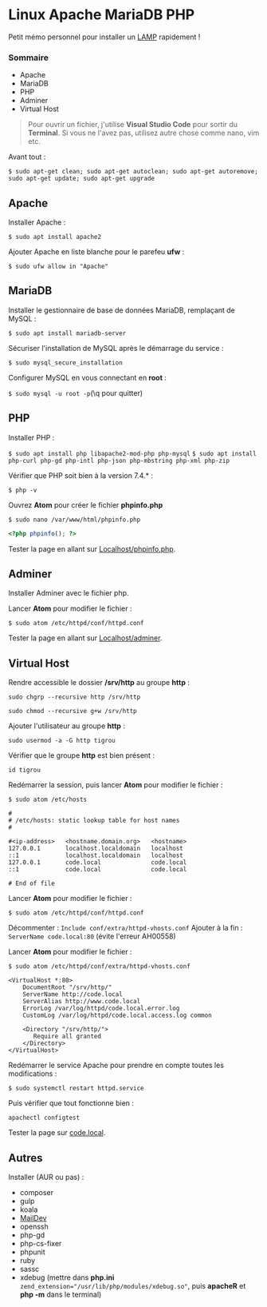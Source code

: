 # Linux Apache MariaDB PHP

Petit mémo personnel pour installer un [LAMP](https://doc.ubuntu-fr.org/lamp) rapidement !

### Sommaire

- Apache
- MariaDB
- PHP
- Adminer
- Virtual Host

> Pour ouvrir un fichier, j'utilise **Visual Studio Code** pour sortir du **Terminal**. Si vous ne l'avez pas, utilisez autre chose comme nano, vim etc.

Avant tout :

`$ sudo apt-get clean; sudo apt-get autoclean; sudo apt-get autoremove; sudo apt-get update; sudo apt-get upgrade`

## Apache

Installer Apache :

`$ sudo apt install apache2`

Ajouter Apache en liste blanche pour le parefeu **ufw** :

`$ sudo ufw allow in "Apache"`

## MariaDB

Installer le gestionnaire de base de données MariaDB, remplaçant de MySQL :

`$ sudo apt install mariadb-server`

Sécuriser l'installation de MySQL après le démarrage du service :

`$ sudo mysql_secure_installation`

Configurer MySQL en vous connectant en **root** : 

`$ sudo mysql -u root -p`(\q pour quitter)

## PHP

Installer PHP :

`$ sudo apt install php libapache2-mod-php php-mysql`
`$ sudo apt install php-curl php-gd php-intl php-json php-mbstring php-xml php-zip`

Vérifier que PHP soit bien à la version 7.4.* :

`$ php -v`

Ouvrez **Atom** pour créer le fichier **phpinfo.php**

`$ sudo nano /var/www/html/phpinfo.php`

```php
<?php phpinfo(); ?>
```

Tester la page en allant sur [Localhost/phpinfo.php](http://localhost/phpinfo.php).

## Adminer

Installer Adminer avec le fichier php.

Lancer **Atom** pour modifier le fichier :

`$ sudo atom /etc/httpd/conf/httpd.conf`

Tester la page en allant sur [Localhost/adminer](http://localhost/adminer).

## Virtual Host

Rendre accessible le dossier **/srv/http** au groupe **http** :

`sudo chgrp --recursive http /srv/http`

`sudo chmod --recursive g+w /srv/http`

Ajouter l'utilisateur au groupe **http** :

`sudo usermod -a -G http tigrou`

Vérifier que le groupe **http** est bien présent :

`id tigrou`

Redémarrer la session, puis lancer **Atom** pour modifier le fichier :

`$ sudo atom /etc/hosts`

```
#
# /etc/hosts: static lookup table for host names
#

#<ip-address>   <hostname.domain.org>   <hostname>
127.0.0.1       localhost.localdomain   localhost
::1             localhost.localdomain   localhost
127.0.0.1       code.local              code.local
::1             code.local              code.local

# End of file
```

Lancer **Atom** pour modifier le fichier :

`$ sudo atom /etc/httpd/conf/httpd.conf`

Décommenter : `Include conf/extra/httpd-vhosts.conf`
Ajouter à la fin : `ServerName code.local:80` (évite l'erreur AH00558)

Lancer **Atom** pour modifier le fichier :

`$ sudo atom /etc/httpd/conf/extra/httpd-vhosts.conf`

```
<VirtualHost *:80>
    DocumentRoot "/srv/http/"
    ServerName http://code.local
    ServerAlias http://www.code.local
    ErrorLog /var/log/httpd/code.local.error.log
    CustomLog /var/log/httpd/code.local.access.log common

    <Directory "/srv/http/">
       Require all granted
    </Directory>
</VirtualHost>

```

Redémarrer le service Apache pour prendre en compte toutes les modifications :

`$ sudo systemctl restart httpd.service`

Puis vérifier que tout fonctionne bien :

`apachectl configtest`

Tester la page sur [code.local](http://code.local).

## Autres

Installer (AUR ou pas) :
- composer
- gulp
- koala
- [MailDev](http://danfarrelly.nyc/MailDev/)
- openssh
- php-gd
- php-cs-fixer
- phpunit
- ruby
- sassc
- xdebug (mettre dans **php.ini** `zend_extension="/usr/lib/php/modules/xdebug.so"`, puis **apacheR** et **php -m** dans le terminal)
